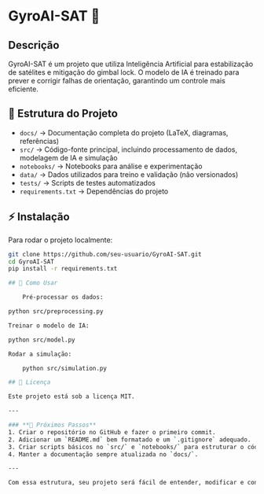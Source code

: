 # GyroAI-SAT 🚀

## Descrição
GyroAI-SAT é um projeto que utiliza Inteligência Artificial para estabilização de satélites e mitigação do gimbal lock. O modelo de IA é treinado para prever e corrigir falhas de orientação, garantindo um controle mais eficiente.

## 📂 Estrutura do Projeto
- `docs/` → Documentação completa do projeto (LaTeX, diagramas, referências)
- `src/` → Código-fonte principal, incluindo processamento de dados, modelagem de IA e simulação
- `notebooks/` → Notebooks para análise e experimentação
- `data/` → Dados utilizados para treino e validação (não versionados)
- `tests/` → Scripts de testes automatizados
- `requirements.txt` → Dependências do projeto

## ⚡ Instalação
Para rodar o projeto localmente:
```bash
git clone https://github.com/seu-usuario/GyroAI-SAT.git
cd GyroAI-SAT
pip install -r requirements.txt

## 🚀 Como Usar

    Pré-processar os dados:

python src/preprocessing.py

Treinar o modelo de IA:

python src/model.py

Rodar a simulação:

    python src/simulation.py

## 📜 Licença

Este projeto está sob a licença MIT.

---

### **📌 Próximos Passos**
1. Criar o repositório no GitHub e fazer o primeiro commit.
2. Adicionar um `README.md` bem formatado e um `.gitignore` adequado.
3. Criar scripts básicos no `src/` e `notebooks/` para estruturar o código.
4. Manter a documentação sempre atualizada no `docs/`.

---

Com essa estrutura, seu projeto será fácil de entender, modificar e contribuir! 🚀 Se precisar de mais detalhes ou ajustes, me avise!

